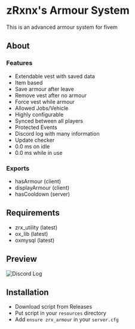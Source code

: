 # zRxnx's Armour System

This is an advanced armour system for fivem

## About

### Features

- Extendable vest with saved data
- Item based
- Save armour after leave
- Remove vest after no armour
- Force vest while armour
- Allowed Jobs/Vehicle
- Highly configurable
- Synced between all players
- Protected Events
- Discord log with many information
- Update checker
- 0.0 ms on idle
- 0.0 ms while in use

### Exports

- hasArmour (client)
- displayArmour (client)
- hasCooldown (server)

## Requirements

- zrx_utility (latest)
- ox_lib (latest)
- oxmysql (latest)

## Preview

![Discord Log](https://i.imgur.com/TDfftS2.png)

## Installation

- Download script from Releases
- Put script in your `resources` directory
- Add `ensure zrx_armour` in your `server.cfg`
